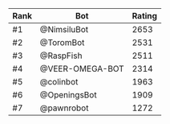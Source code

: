 Rank|Bot|Rating
---|---|---
#1|@NimsiluBot|2653
#2|@ToromBot|2531
#3|@RaspFish|2511
#4|@VEER-OMEGA-BOT|2314
#5|@colinbot|1963
#6|@OpeningsBot|1909
#7|@pawnrobot|1272
